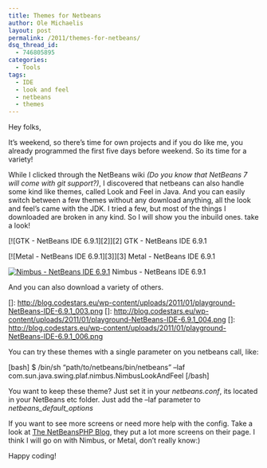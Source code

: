 ```yaml
---
title: Themes for Netbeans
author: Ole Michaelis
layout: post
permalink: /2011/themes-for-netbeans/
dsq_thread_id:
  - 746805895
categories:
  - Tools
tags:
  - IDE
  - look and feel
  - netbeans
  - themes
---
```


Hey folks,

It’s weekend, so there’s time for own projects and if you do like me, you already programmed the first five days before weekend. So its time for a variety!

While I clicked through the NetBeans wiki *(Do you know that NetBeans 7 will come with git support?)*, I discovered that netbeans can also handle some kind like themes, called Look and Feel in Java. And you can easily switch between a few themes without any download anything, all the look and feel’s came with the JDK. I tried a few, but most of the things I downloaded are broken in any kind. So I will show you the inbuild ones. take a look!

[![GTK - NetBeans IDE 6.9.1][2]][2]
GTK - NetBeans IDE 6.9.1

[![Metal - NetBeans IDE 6.9.1][3]][3]
Metal - NetBeans IDE 6.9.1

[![Nimbus - NetBeans IDE 6.9.1][4]][4]
Nimbus - NetBeans IDE 6.9.1

And you can also download a﻿﻿ variety of others.

 []: http://blog.codestars.eu/wp-content/uploads/2011/01/playground-NetBeans-IDE-6.9.1_003.png
 []: http://blog.codestars.eu/wp-content/uploads/2011/01/playground-NetBeans-IDE-6.9.1_004.png
 []: http://blog.codestars.eu/wp-content/uploads/2011/01/playground-NetBeans-IDE-6.9.1_006.png

You can try these themes with a single parameter on you netbeans call, like:

[bash]
$ /bin/sh “path/to/netbeans/bin/netbeans” –laf com.sun.java.swing.plaf.nimbus.NimbusLookAndFeel
[/bash]

You want to keep these theme? Just set it in your *netbeans.conf*, its located in your NetBeans etc folder. Just add the –laf parameter to ﻿*netbeans\_default\_options*

If you want to see more screens or need more help with the config. Take a look at [The NetBeansPHP Blog][4], they put a lot more screens on their page. I think I will go on with Nimbus, or Metal, don’t really know:)

 [4]: http://blogs.sun.com/netbeansphp/entry/how_to_change_look_and

Happy coding!

